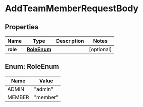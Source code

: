 

# AddTeamMemberRequestBody


## Properties

| Name | Type | Description | Notes |
|------------ | ------------- | ------------- | -------------|
|**role** | [**RoleEnum**](#RoleEnum) |  |  [optional] |



## Enum: RoleEnum

| Name | Value |
|---- | -----|
| ADMIN | &quot;admin&quot; |
| MEMBER | &quot;member&quot; |



